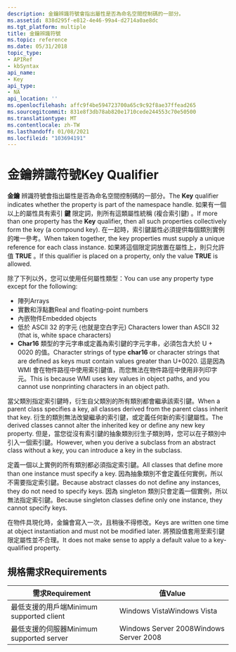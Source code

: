 ```yaml
---
description: 金鑰辨識符號會指出屬性是否為命名空間控制碼的一部分。
ms.assetid: 838d295f-e812-4e46-99a4-d2714a0ae8dc
ms.tgt_platform: multiple
title: 金鑰辨識符號
ms.topic: reference
ms.date: 05/31/2018
topic_type:
- APIRef
- kbSyntax
api_name:
- Key
api_type:
- NA
api_location: ''
ms.openlocfilehash: affc9f4be594723700a65c9c92f8ae37ffead265
ms.sourcegitcommit: 831e8f3db78ab820e1710cede244553c70e50500
ms.translationtype: MT
ms.contentlocale: zh-TW
ms.lasthandoff: 01/08/2021
ms.locfileid: "103694191"
---
```

# <a name="key-qualifier"></a><span data-ttu-id="7c60b-103">金鑰辨識符號</span><span class="sxs-lookup"><span data-stu-id="7c60b-103">Key Qualifier</span></span>

<span data-ttu-id="7c60b-104">**金鑰** 辨識符號會指出屬性是否為命名空間控制碼的一部分。</span><span class="sxs-lookup"><span data-stu-id="7c60b-104">The **Key** qualifier indicates whether the property is part of the namespace handle.</span></span> <span data-ttu-id="7c60b-105">如果有一個以上的屬性具有索引 **鍵** 限定詞，則所有這類屬性統稱 (複合索引鍵) 。</span><span class="sxs-lookup"><span data-stu-id="7c60b-105">If more than one property has the **Key** qualifier, then all such properties collectively form the key (a compound key).</span></span> <span data-ttu-id="7c60b-106">在一起時，索引鍵屬性必須提供每個類別實例的唯一參考。</span><span class="sxs-lookup"><span data-stu-id="7c60b-106">When taken together, the key properties must supply a unique reference for each class instance.</span></span> <span data-ttu-id="7c60b-107">如果將這個限定詞放置在屬性上，則只允許值 **TRUE** 。</span><span class="sxs-lookup"><span data-stu-id="7c60b-107">If this qualifier is placed on a property, only the value **TRUE** is allowed.</span></span>

<span data-ttu-id="7c60b-108">除了下列以外，您可以使用任何屬性類型：</span><span class="sxs-lookup"><span data-stu-id="7c60b-108">You can use any property type except for the following:</span></span>

-   <span data-ttu-id="7c60b-109">陣列</span><span class="sxs-lookup"><span data-stu-id="7c60b-109">Arrays</span></span>
-   <span data-ttu-id="7c60b-110">實數和浮點數</span><span class="sxs-lookup"><span data-stu-id="7c60b-110">Real and floating-point numbers</span></span>
-   <span data-ttu-id="7c60b-111">內嵌物件</span><span class="sxs-lookup"><span data-stu-id="7c60b-111">Embedded objects</span></span>
-   <span data-ttu-id="7c60b-112">低於 ASCII 32 的字元 (也就是空白字元) </span><span class="sxs-lookup"><span data-stu-id="7c60b-112">Characters lower than ASCII 32 (that is, white space characters)</span></span>
-   <span data-ttu-id="7c60b-113">**Char16** 類型的字元字串或定義為索引鍵的字元字串，必須包含大於 U + 0020 的值。</span><span class="sxs-lookup"><span data-stu-id="7c60b-113">Character strings of type **char16** or character strings that are defined as keys must contain values greater than U+0020.</span></span> <span data-ttu-id="7c60b-114">這是因為 WMI 會在物件路徑中使用索引鍵值，而您無法在物件路徑中使用非列印字元。</span><span class="sxs-lookup"><span data-stu-id="7c60b-114">This is because WMI uses key values in object paths, and you cannot use nonprinting characters in an object path.</span></span>

<span data-ttu-id="7c60b-115">當父類別指定索引鍵時，衍生自父類別的所有類別都會繼承該索引鍵。</span><span class="sxs-lookup"><span data-stu-id="7c60b-115">When a parent class specifies a key, all classes derived from the parent class inherit that key.</span></span> <span data-ttu-id="7c60b-116">衍生的類別無法改變繼承的索引鍵，或定義任何新的索引鍵屬性。</span><span class="sxs-lookup"><span data-stu-id="7c60b-116">The derived classes cannot alter the inherited key or define any new key property.</span></span> <span data-ttu-id="7c60b-117">但是，當您從沒有索引鍵的抽象類別衍生子類別時，您可以在子類別中引入一個索引鍵。</span><span class="sxs-lookup"><span data-stu-id="7c60b-117">However, when you derive a subclass from an abstract class without a key, you can introduce a key in the subclass.</span></span>

<span data-ttu-id="7c60b-118">定義一個以上實例的所有類別都必須指定索引鍵。</span><span class="sxs-lookup"><span data-stu-id="7c60b-118">All classes that define more than one instance must specify a key.</span></span> <span data-ttu-id="7c60b-119">因為抽象類別不會定義任何實例，所以不需要指定索引鍵。</span><span class="sxs-lookup"><span data-stu-id="7c60b-119">Because abstract classes do not define any instances, they do not need to specify keys.</span></span> <span data-ttu-id="7c60b-120">因為 singleton 類別只會定義一個實例，所以無法指定索引鍵。</span><span class="sxs-lookup"><span data-stu-id="7c60b-120">Because singleton classes define only one instance, they cannot specify keys.</span></span>

<span data-ttu-id="7c60b-121">在物件具現化時，金鑰會寫入一次，且稍後不得修改。</span><span class="sxs-lookup"><span data-stu-id="7c60b-121">Keys are written one time at object instantiation and must not be modified later.</span></span> <span data-ttu-id="7c60b-122">將預設值套用至索引鍵限定屬性並不合理。</span><span class="sxs-lookup"><span data-stu-id="7c60b-122">It does not make sense to apply a default value to a key-qualified property.</span></span>

## <a name="requirements"></a><span data-ttu-id="7c60b-123">規格需求</span><span class="sxs-lookup"><span data-stu-id="7c60b-123">Requirements</span></span>



| <span data-ttu-id="7c60b-124">需求</span><span class="sxs-lookup"><span data-stu-id="7c60b-124">Requirement</span></span> | <span data-ttu-id="7c60b-125">值</span><span class="sxs-lookup"><span data-stu-id="7c60b-125">Value</span></span> |
|-------------------------------------|--------------------------------|
| <span data-ttu-id="7c60b-126">最低支援的用戶端</span><span class="sxs-lookup"><span data-stu-id="7c60b-126">Minimum supported client</span></span><br/> | <span data-ttu-id="7c60b-127">Windows Vista</span><span class="sxs-lookup"><span data-stu-id="7c60b-127">Windows Vista</span></span><br/>       |
| <span data-ttu-id="7c60b-128">最低支援的伺服器</span><span class="sxs-lookup"><span data-stu-id="7c60b-128">Minimum supported server</span></span><br/> | <span data-ttu-id="7c60b-129">Windows Server 2008</span><span class="sxs-lookup"><span data-stu-id="7c60b-129">Windows Server 2008</span></span><br/> |



 

 




